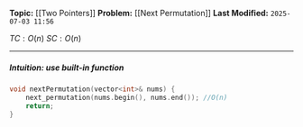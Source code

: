 **Topic:** [[Two Pointers]]
**Problem:**  [[Next Permutation]]
**Last Modified:**  `2025-07-03 11:56`

 $TC: O(n)$
 $SC: O(n)$

---
##### **Intuition**: use built-in function

 
```cpp
void nextPermutation(vector<int>& nums) {
	next_permutation(nums.begin(), nums.end()); //O(n)
	return;
}
```

